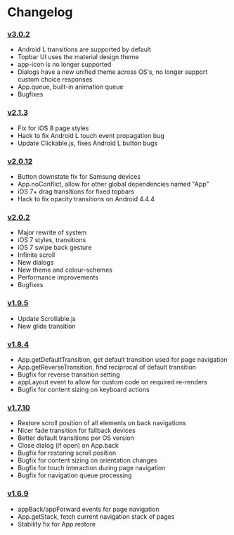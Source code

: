 # Changelog

### [v3.0.2](https://github.com/kikinteractive/app/releases/tag/3.0.2)

- Android L transitions are supported by default
- Topbar UI uses the material design theme
- app-icon is no longer supported
- Dialogs have a new unified theme across OS's, no longer support custom choice responses
- App.queue, built-in animation queue
- Bugfixes

### [v2.1.3](https://github.com/kikinteractive/app/releases/tag/2.1.3)

- Fix for iOS 8 page styles
- Hack to fix Android L touch event propagation bug
- Update Clickable.js, fixes Android L button bugs

### [v2.0.12](https://github.com/kikinteractive/app/releases/tag/2.0.12)

- Button downstate fix for Samsung devices
- App.noConflict, allow for other global dependencies named "App"
- iOS 7+ drag transitions for fixed topbars
- Hack to fix opacity transitions on Android 4.4.4

### [v2.0.2](https://github.com/kikinteractive/app/releases/tag/2.0.2)

- Major rewrite of system
- iOS 7 styles, transitions
- iOS 7 swipe back gesture
- Infinite scroll
- New dialogs
- New theme and colour-schemes
- Performance improvements
- Bugfixes

### [v1.9.5](https://github.com/kikinteractive/app/releases/tag/v1.9.5)

- Update Scrollable.js
- New glide transition

### [v1.8.4](https://github.com/kikinteractive/app/releases/tag/v1.8.4)

- App.getDefaultTransition, get default transition used for page navigation
- App.getReverseTransition, find reciprocal of default transition
- Bugfix for reverse transition setting
- appLayout event to allow for custom code on required re-renders
- Bugfix for content sizing on keyboard actions

### [v1.7.10](https://github.com/kikinteractive/app/releases/tag/v1.7.10)

- Restore scroll position of all elements on back navigations
- Nicer fade transition for fallback devices
- Better default transitions per OS version
- Close dialog (if open) on App.back
- Bugfix for restoring scroll position
- Bugfix for content sizing on orientation changes
- Bugfix for touch interaction during page navigation
- Bugfix for navigation queue processing

### [v1.6.9](https://github.com/kikinteractive/app/releases/tag/v1.6.9)

- appBack/appForward events for page navigation
- App.getStack, fetch current navigation stack of pages
- Stability fix for App.restore
